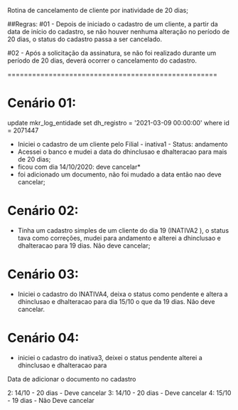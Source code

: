 Rotina de cancelamento de cliente por inatividade de 20 dias;

##Regras:
#01 - Depois de iniciado o cadastro de um cliente, a partir da data de início do cadastro, se não houver nenhuma alteração no período de 20 dias, o status do cadastro passa a ser cancelado.

#02 -  Após a solicitação da assinatura, se não foi realizado durante um período de 20 dias, deverá ocorrer o cancelamento do cadastro.

===================================================
# Cenário 01:
update mkr_log_entidade set dh_registro = '2021-03-09 00:00:00' where id = 2071447
- Iniciei o cadastro de um cliente pelo Filial - inativa1 - Status: andamento
- Acessei o banco e mudei a data do dhinclusao e dhalteracao para mais de 20 dias;
- ficou com dia 14/10/2020: deve cancelar*
- foi adicionado um documento, não foi mudado a data então nao deve cancelar;

# Cenário 02:
- Tinha um cadastro simples de um cliente do dia 19 (INATIVA2 ), o status tava como correções, mudei para andamento e alterei a dhinclusao e dhalteracao para 19 dias. Não deve cancelar;

# Cenário 03:
- Iniciei o cadastro do INATIVA4, deixa o status como pendente e altera a dhinclusao e dhalteracao para dia 15/10 o que da 19 dias. Não deve cancelar.

# Cenário 04:
- iniciei o cadastro do inativa3, deixei o status pendente alterei a dhinclusao e dhalteracao para 

Data de adicionar o documento no cadastro

2: 14/10 - 20 dias - Deve cancelar
3: 14/10 - 20 dias - Deve cancelar
4: 15/10 - 19 dias - Não Deve cancelar


